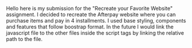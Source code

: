 Hello here is my submission for the "Recreate your Favorite Website" assignment. I decided to recreate the Afterpay website where you can purchase items and pay in 4 installments. I used base styling, components and features that follow boostrap format. In the future I would link the javascript file to the other files inside the script tags by linking the relative path to the file.
